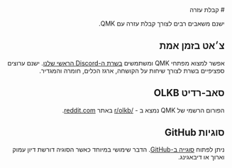 <div dir="rtl" markdown="1">
# קבלת עזרה

ישנם משאבים רבים לצורך קבלת עזרה עם QMK.

## צ׳אט בזמן אמת

אפשר למצוא מפתחי QMK ומשתמשים [בשרת ה-Discord הראשי שלנו](https://discord.gg/Uq7gcHh). ישנם ערוצים ספציפיים בשרת לצורך שיחות על הקושחה, ארגז הכלים, חומרה והמגדיר.

## סאב-רדיט OLKB

הפורום הרשמי של QMK נמצא ב - [/r/olkb](https://reddit.com/r/olkb) באתר [reddit.com](https://reddit.com).

## סוגיות GitHub

ניתן לפתוח [סוגייה ב-GitHub](https://github.com/qmk/qmk_firmware/issues). הדבר שימושי במיוחד כאשר הסוגיה דורשת דיון עמוק וארוך או דיבאגינג.
</div>